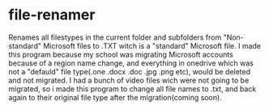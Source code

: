 # file-renamer
Renames all filestypes in the current folder and subfolders from "Non-standard" Microsoft files to .TXT witch is a "standard" Microsoft file.
I made this program because my school was migrating Microsoft accounts because of a region name change, and everything in onedrive which was not a "defauld" file type(.one .docx .doc .jpg .png etc), would be deleted and not migrated. I had a bunch of video files wich were not going to be migrated, so i made this program to change all file names to .txt, and back again to their original file type after the migration(coming soon). 
